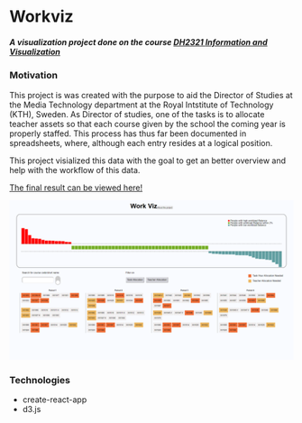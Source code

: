 # Workviz

##### A visualization project done on the course [DH2321 _Information and Visualization_](https://www.kth.se/student/kurser/kurs/DH2321)

### Motivation

This project is was created with the purpose to aid the Director of Studies at the Media Technology department at the Royal Intstitute of Technology (KTH), Sweden. As Director of studies, one of the tasks is to allocate teacher assets so that each course given by the school the coming year is properly staffed. This process has thus far been documented in spreadsheets, where, although each entry resides at a logical position.

This project visialized this data with the goal to get an better overview and help with the workflow of this data.

[The final result can be viewed here!](https://work-vis.firebaseapp.com/)

![alt text](https://github.com/arda460/workviz/blob/master/screenshot.png "screenshot")

### Technologies

- create-react-app
- d3.js
